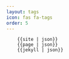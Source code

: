 ```yaml
---
layout: tags
icon: fas fa-tags
order: 5
---
```




```text
	{{site | json}}
	{{page | json}}
	{{jekyll | json}}
```